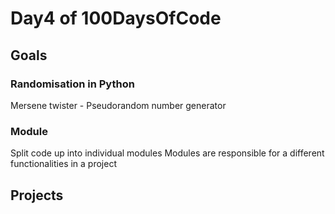 # Day4 of 100DaysOfCode

## Goals

### Randomisation in Python
Mersene twister - Pseudorandom number generator

### Module
Split code up into individual modules
Modules are responsible for a different functionalities in a project


## Projects